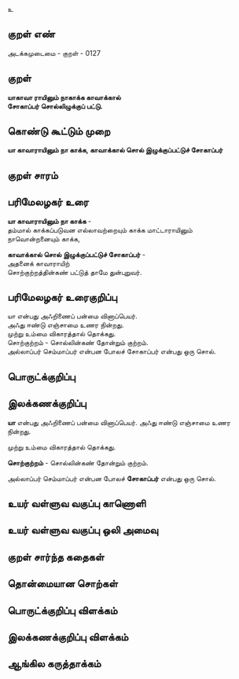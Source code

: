 உ

## குறள் எண் 

அடக்கமுடைமை - குறள் - 0127  

## குறள் 

**யாகாவா ராயினும் நாகாக்க காவாக்கால்  
சோகாப்பர் சொல்லிழுக்குப் பட்டு.** 

## கொண்டு கூட்டும் முறை

**யா காவாராயினும் நா காக்க, காவாக்கால் சொல் இழுக்குப்பட்டுச் சோகாப்பர்** 

## குறள் சாரம் 


## பரிமேலழகர் உரை

**யா காவாராயினும் நா காக்க** -  
தம்மால் காக்கப்படுவன எல்லாவற்றையும் காக்க மாட்டாராயினும்  
நாவொன்றனையும் காக்க,  

**காவாக்கால் சொல் இழுக்குப்பட்டுச் சோகாப்பர்** -  
அதனைக் காவாராயிற்  
சொற்குற்றத்தின்கண் பட்டுத் தாமே துன்புறுவர்.  

## பரிமேலழகர் உரைகுறிப்பு   

யா என்பது அஃறிணைப் பன்மை வினாப்பெயர்.  
அஃது ஈண்டு எஞ்சாமை உணர நின்றது.  
முற்று உம்மை விகாரத்தால் தொக்கது.  
சொற்குற்றம் - சொல்லின்கண் தோன்றும் குற்றம்.  
அல்லாப்பர் செம்மாப்பர் என்பன போலச் சோகாப்பர் என்பது ஒரு சொல்.  

## பொருட்க்குறிப்பு 

 
## இலக்கணக்குறிப்பு  

**யா** என்பது அஃறிணைப் பன்மை வினாப்பெயர்.
அஃது ஈண்டு எஞ்சாமை உணர நின்றது.  

முற்று உம்மை விகாரத்தால் தொக்கது.  

**சொற்குற்றம்** - சொல்லின்கண் தோன்றும் குற்றம்.  

அல்லாப்பர் செம்மாப்பர் என்பன போலச் **சோகாப்பர்** என்பது ஒரு சொல்.  

## உயர் வள்ளுவ வகுப்பு காணொளி


## உயர் வள்ளுவ வகுப்பு ஒலி அமைவு 

 
## குறள் சார்ந்த கதைகள் 


## தொன்மையான சொற்கள்


## பொருட்க்குறிப்பு விளக்கம்


## இலக்கணக்குறிப்பு விளக்கம்


## ஆங்கில கருத்தாக்கம் 


